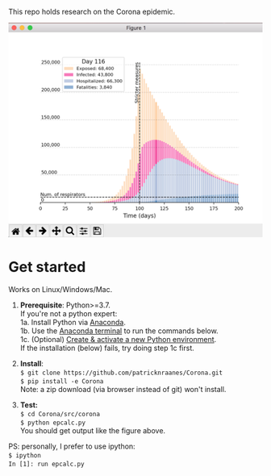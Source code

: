 <!--Corona-->
<!------------>

This repo holds research on the Corona epidemic. 
<!--[Read the Docs](https://coronastudies.readthedocs.io/en/latest/)-->


![Screenshot from epcalc.py](./screenshot_epcalc.png)

Get started
================================================
Works on Linux/Windows/Mac.

1. **Prerequisite**: Python>=3.7.  
   If you're not a python expert:  
   1a. Install Python via [Anaconda](https://www.anaconda.com/download).  
   1b. Use the [Anaconda terminal](https://docs.conda.io/projects/conda/en/latest/user-guide/getting-started.html#starting-conda) to run the commands below.  
   1c. (Optional) [Create & activate a new Python environment](https://docs.conda.io/projects/conda/en/latest/user-guide/getting-started.html#managing-environments).  
   If the installation (below) fails, try doing step 1c first.

2. **Install**:  
   `$ git clone https://github.com/patricknraanes/Corona.git`  
   `$ pip install -e Corona`  
   Note: a zip download (via browser instead of git) won't install.

3. **Test:**  
   `$ cd Corona/src/corona`  
   `$ python epcalc.py`  
   You should get output like the figure above.  

PS: personally, I prefer to use ipython:  
   `$ ipython`  
   `In [1]: run epcalc.py`  
